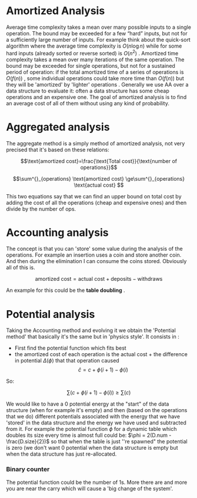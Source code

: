 # Amortized Analysis

Average time complexity takes a mean over many possible inputs to a single operation. The bound may be exceeded for a few “hard” inputs, but not for a sufficiently large number of inputs. For example think about the quick-sort algorithm where the average time complexity is $O( n \log {n})$ while for some hard inputs (already sorted or reverse sorted) is $O(n^2)$ . 
Amortized time complexity takes a mean over many iterations of the same operation. The bound may be exceeded for single operations, but not for a sustained period of operation: if the total amortized time of a series of operations is $O(f(n))$ , some individual operations could take more time than $O(f(n))$ but they will be 'amortized' by 'lighter' operations .
Generally we use AA over a data structure to evaluate it: often a data structure has some cheap operations and an expensive one. The goal of amortized analysis is to find an average cost of all of them without using any kind of probability. 

# Aggregated analysis 

The aggregate method is a simply method of amortized analysis, not very precised that it's based on these relations:

$$\text{amortized cost}=\frac{\text{Total cost}}{\text{number of operations}}$$

$$\sum^{}_{operations} \text{amortized cost} \ge\sum^{}_{operations} \text{actual cost} $$

This two equations say that we can find an upper bound on total cost by adding the cost of all the operations (cheap and expensive ones) and then divide by the number of ops. 

# Accounting analysis 

The concept is that you can 'store' some value during the analysis of the operations. For example an insertion uses a coin and store another coin. And then during the elimination I can consume the coins stored. Obviously all of this is. 

$$\text{amortized cost} = \text{actual cost} + \text{deposits}-\text{withdraws}$$

An example for this could be the **table doubling** .


# Potential analysis

Taking the Accounting method and evolving it we obtain the 'Potential method' that basically it's the same but in 'physics style'.
It consists in :

- First find the potential function which fits best 
- the amortized cost of each operation is the actual cost + the difference in potential $\Delta ( \phi)$  that that operation caused
$$\hat c = c + \phi(i+1)-\phi(i)$$

So: 

$$\sum \left ( c + \phi(i+1)-\phi(i) \right ) \ge \sum \left ( c \right )$$


We would like to have a 0 potential energy at the "start" of the data structure (when for example it's empty) and then (based on the operations that we do) different potentials associated with the energy that we have 'stored' in the data structure and the energy we have used and subtracted from it. 
For example the potential function $\phi$ for a dynamic table which doubles its size every time is almost full could be: $\phi = 2(D.num - \frac{D.size}{2})$ so that when the table is just ''re spawned" the potential is zero (we don't want $0$ potential when the data structure is empty but when the data structure has just re-allocated.  

### Binary counter 

The potential function could be the number of 1s. More there are and more you are near the carry which will cause a 'big change of the system'. 
